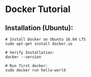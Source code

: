 # Docker Tutorial

## Installation (Ubuntu):
```
# Install Docker on Ubuntu 16.04 LTS
sudo apt-get install docker.io

# Verify Installation:
docker --version

# Run first docker:
sudo docker run hello-world
```

##




